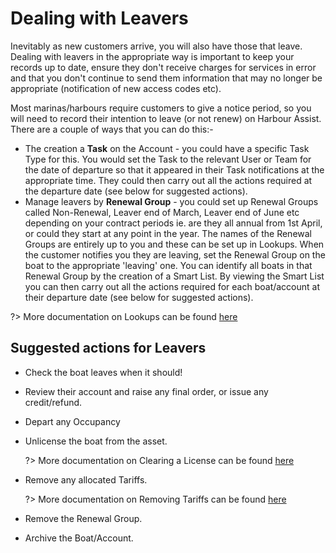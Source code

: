 # Dealing with Leavers

Inevitably as new customers arrive, you will also have those that leave. Dealing with leavers in the appropriate way is important to keep your records up to date, ensure they don't receive charges for services in error and that you don't continue to send them information that may no longer be appropriate \(notification of new access codes etc\).

Most marinas/harbours require customers to give a notice period, so you will need to record their intention to leave \(or not renew\) on Harbour Assist. There are a couple of ways that you can do this:-

* The creation a **Task** on the Account - you could have a specific Task Type for this.  You would set the Task to the relevant User or Team for the date of departure so that it appeared in their Task notifications at the appropriate time.  They could then carry out all the actions required at the departure date \(see below for suggested actions\).
* Manage leavers by **Renewal Group** - you could set up Renewal Groups called Non-Renewal, Leaver end of March, Leaver end of June etc depending on your contract periods ie. are they all annual from 1st April, or could they start at any point in the year.  The names of the Renewal Groups are entirely up to you and these can be set up in Lookups.  When the customer notifies you they are leaving, set the Renewal Group on the boat to the appropriate 'leaving' one.  You can identify all boats in that Renewal Group by the creation of a Smart List.  By viewing the Smart List you can then carry out all the actions required for each boat/account at their departure date \(see below for suggested actions\).

?&gt; More documentation on Lookups can be found [here](https://github.com/glaidler/docs-1/tree/a9b2fde53025657e319d99966ea9a02a32cbd61d/ContractedCustomers/Administration/Lookups.md)

## Suggested actions for Leavers

* Check the boat leaves when it should!
* Review their account and raise any final order, or issue any credit/refund.
* Depart any Occupancy
* Unlicense the boat from the asset.

  ?&gt; More documentation on Clearing a License can be found [here](https://github.com/glaidler/docs-1/tree/a9b2fde53025657e319d99966ea9a02a32cbd61d/ContractedCustomers/Renewals/Licensing?id=clearing-a-license.md)

* Remove any allocated Tariffs.

  ?&gt; More documentation on Removing Tariffs can be found [here](https://github.com/glaidler/docs-1/tree/a9b2fde53025657e319d99966ea9a02a32cbd61d/ContractedCustomers/Renewals/AllocatedTariffs?id=removing-tariffs-from-a-boat.md)

* Remove the Renewal Group.
* Archive the Boat/Account.

